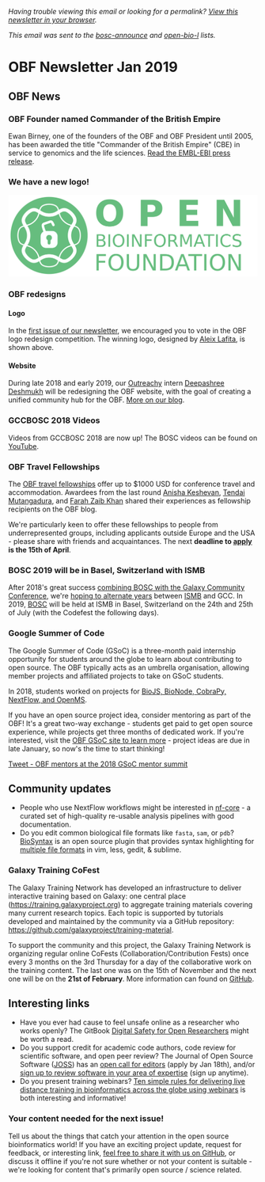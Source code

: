 _Having trouble viewing this email or looking for a permalink? [View this newsletter in your browser](https://github.com/OBF/newsletter/blob/master/newsletters/2019-01.md)._

_This email was sent to the [bosc-announce](http://mailman.open-bio.org/mailman/listinfo/bosc-announce/) and [open-bio-l](http://mailman.open-bio.org/mailman/listinfo/open-bio-l/) lists._

# OBF Newsletter Jan 2019

## OBF News

### OBF Founder named Commander of the British Empire
Ewan Birney, one of the founders of the OBF and OBF President until 2005, has been awarded the title "Commander of the British Empire" (CBE) in service to genomics and the life sciences. [Read the EMBL-EBI press release](https://www.ebi.ac.uk/about/news/press-releases/ewan-birney-CBE).

### We have a new logo! 

![OBF logo - unlocked padlock surrounded by a circular DNA helix](https://raw.githubusercontent.com/OBF/obf-docs/master/logos/obf_logo_text_circle.png)

### OBF redesigns
#### Logo
In the [first issue of our newsletter](https://github.com/OBF/newsletter/blob/master/newsletters/2018-07.md), we encouraged you to vote in the OBF logo redesign competition. The winning logo, designed by [Aleix Lafita](https://github.com/lafita), is shown above.

#### Website
During late 2018 and early 2019, our [Outreachy](https://www.outreachy.org/) intern [Deepashree Deshmukh](https://github.com/kushinauwu) will be redesigning the OBF website, with the goal of creating a unified community hub for the OBF. [More on our blog](https://news.open-bio.org/2018/11/19/updates-are-coming/).

### GCCBOSC 2018 Videos
Videos from GCCBOSC 2018 are now up! The BOSC videos can be found on [YouTube](https://www.youtube.com/playlist?list=PLir-OOQiOhXaHvCY_KYshsOMULuXDqvh7).

### OBF Travel Fellowships

The [OBF travel fellowships](https://github.com/OBF/obf-docs/blob/master/Travel_fellowships.md) offer up to $1000 USD for conference travel and accommodation. Awardees from the last round [Anisha Keshevan](https://github.com/akeshavan), [Tendai Mutangadura](https://news.open-bio.org/2018/08/29/the-color-of-bioinformatics/), and [Farah Zaib Khan](https://news.open-bio.org/2018/08/18/city-of-roses-they-call-it-portland-oregon-usa/) shared their experiences as fellowship recipients on the OBF blog. 

We're particularly keen to offer these fellowships to people from underrepresented groups, including applicants outside Europe and the USA - please share with friends and acquaintances. The next **deadline to [apply](https://github.com/OBF/obf-docs/blob/master/Travel_fellowships.md) is the 15th of April**. 

### BOSC 2019 will be in Basel, Switzerland with ISMB

After 2018's great success [combining BOSC with the Galaxy Community Conference](https://news.open-bio.org/2018/07/27/gccbosc-2018-post-meeting-report/), we're [hoping to alternate years](https://news.open-bio.org/2018/08/02/taking-turns/) between [ISMB](https://www.iscb.org/ismbeccb2019) and GCC. In 2019, [BOSC](https://www.open-bio.org/wiki/BOSC_2019) will be held at ISMB in Basel, Switzerland on the 24th and 25th of July (with the Codefest the following days). 

### Google Summer of Code

The Google Summer of Code (GSoC) is a three-month paid internship opportunity for students around the globe to learn about contributing to open source. The OBF typically acts as an umbrella organisation, allowing member projects and affiliated projects to take on GSoC students. 

In 2018, students worked on projects for [BioJS, BioNode, CobraPy, NextFlow, and OpenMS](https://news.open-bio.org/2018/04/24/welcome-to-our-google-summer-of-code-2018-students/). 

If you have an open source project idea, consider mentoring as part of the OBF! It's a great two-way exchange - students get paid to get open source experience, while projects get three months of dedicated work. If you're interested, visit the [OBF GSoC site to learn more](https://obf.github.io/GSoC/) - project ideas are due in late January, so now's the time to start thinking! 

[Tweet - OBF mentors at the 2018 GSoC mentor summit](https://twitter.com/thejmazz/status/1053037514037088257) 

## Community updates

- People who use NextFlow workflows might be interested in [nf-core](https://nf-co.re/) - a curated set of high-quality re-usable analysis pipelines with good documentation.
- Do you edit common biological file formats like `fasta`, `sam`, or `pdb`? [BioSyntax](https://github.com/bioSyntax/bioSyntax) is an open source plugin that provides syntax highlighting for [multiple file formats](https://biosyntax.org/man#supported-file-formats) in vim, less, gedit, & sublime. 

### Galaxy Training CoFest

The Galaxy Training Network has developed an infrastructure to deliver interactive training based on Galaxy: one central place (https://training.galaxyproject.org) to aggregate training materials covering many current research topics. Each topic is supported by tutorials developed and maintained by the community via a GitHub repository: https://github.com/galaxyproject/training-material.

To support the community and this project, the Galaxy Training Network is organizing regular online CoFests (Collaboration/Contribution Fests) once every 3 months on the 3rd Thursday for a day of the collaborative work on the training content. The last one was on the 15th of November and the next one will be on the **21st of February**. More information can found on [GitHub](https://github.com/galaxyproject/training-material/issues/1152).

## Interesting links 

- Have you ever had cause to feel unsafe online as a researcher who works openly? The GitBook [Digital Safety for Open Researchers](https://digital-safety-for-open-research.gitbook.io/project/introduction/untitled) might be worth a read. 
- Do you support credit for academic code authors, code review for scientific software, and open peer review?  The Journal of Open Source Software ([JOSS](https://joss.theoj.org/)) has an [open call for editors](http://blog.joss.theoj.org/2018/12/call-for-editors) (apply by Jan 18th), and/or [sign up to review software in your area of expertise](http://joss.theoj.org/reviewer-signup.html) (sign up anytime).
- Do you present training webinars? [Ten simple rules for delivering live distance training in bioinformatics across the globe using webinars](https://journals.plos.org/ploscompbiol/article?id=10.1371/journal.pcbi.1006419) is both interesting and informative! 



### Your content needed for the next issue!

Tell us about the things that catch your attention in the open source bioinformatics world! If you have an exciting project update, request for feedback, or interesting link, [feel free to share it with us on GitHub](https://github.com/OBF/newsletter/issues/8), or discuss it offline if you're not sure whether or not your content is suitable - we're looking for content that's primarily open source / science related.



